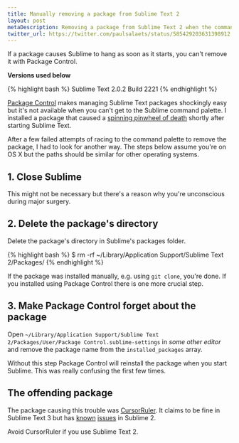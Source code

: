 ```yaml
---
title: Manually removing a package from Sublime Text 2
layout: post
metaDescription: Removing a package from Sublime Text 2 when the command palette is not available.
twitter_url: https://twitter.com/paulsalaets/status/585429203631398912
---
```


If a package causes Sublime to hang as soon as it starts, you can't remove it with Package Control.

**Versions used below**

{% highlight bash %}
Sublime Text 2.0.2 Build 2221
{% endhighlight %}

[Package Control](https://packagecontrol.io/) makes managing Sublime Text packages shockingly easy but it's not available when you can't get to the Sublime command palette. I installed a package that caused a [spinning pinwheel of death](https://en.wikipedia.org/wiki/Spinning_pinwheel) shortly after starting Sublime Text.

After a few failed attempts of racing to the command palette to remove the package, I had to look for another way. The steps below assume you're on OS X but the paths should be similar for other operating systems.

## 1. Close Sublime

This might not be necessary but there's a reason why you're unconscious during major surgery.

## 2. Delete the package's directory

Delete the package's directory in Sublime's packages folder.

{% highlight bash %}
$ rm -rf ~/Library/Application Support/Sublime Text 2/Packages/<package to remove>
{% endhighlight %}

If the package was installed manually, e.g. using `git clone`, you're done. If you installed using Package Control there is one more crucial step.

## 3. Make Package Control forget about the package

Open `~/Library/Application Support/Sublime Text 2/Packages/User/Package Control.sublime-settings` in *some other editor* and remove the package name from the `installed_packages` array.

Without this step Package Control will reinstall the package when you start Sublime. This was really confusing the first few times.

## The offending package

The package causing this trouble was [CursorRuler](https://github.com/icylace/CursorRuler). It claims to be fine in Sublime Text 3 but has [known](https://github.com/icylace/CursorRuler/issues/6) [issues](https://github.com/icylace/CursorRuler/issues/7) in Sublime 2.

Avoid CursorRuler if you use Sublime Text 2.